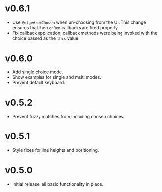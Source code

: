 # v0.6.1

* Use `Velge#remChosen` when un-choosing from the UI. This change ensures that
  then `onRem` callbacks are fired properly.
* Fix callback application, callback methods were being invoked with the choice
  passed as the `this` value.

# v0.6.0

* Add single choice mode.
* Show examples for single and multi modes.
* Prevent default keyboard.

# v0.5.2

* Prevent fuzzy matches from including chosen choices.

# v0.5.1

* Style fixes for line heights and positioning.

# v0.5.0

* Initial release, all basic functionality in place.
